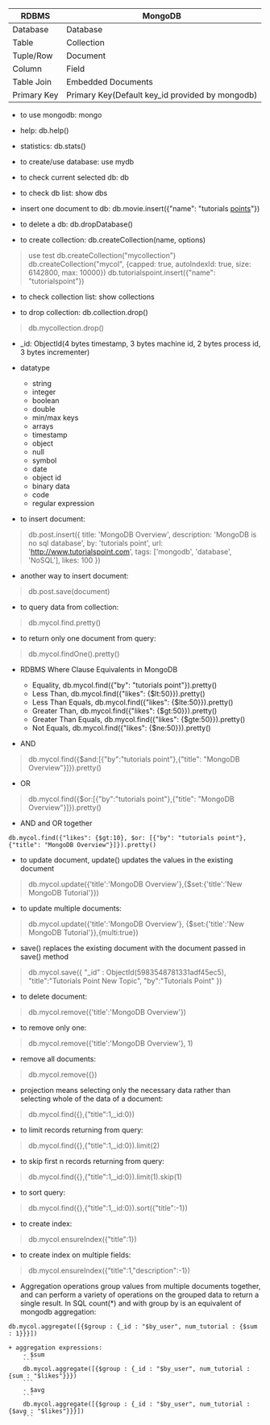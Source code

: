 | RDBMS       | MongoDB                                         |
| ---         | ---                                             |
| Database    | Database                                        |
| Table       | Collection                                      |
| Tuple/Row   | Document                                        |
| Column      | Field                                           |
| Table Join  | Embedded Documents                              |
| Primary Key | Primary Key(Default key_id provided by mongodb) |

* to use mongodb: mongo

* help: db.help()

* statistics: db.stats()

* to create/use database: use mydb

* to check current selected db: db

* to check db list: show dbs

* insert one document to db: db.movie.insert({"name": "tutorials [points](poits)"})

* to delete a db: db.dropDatabase()

* to create collection: db.createCollection(name, options)
>use test
>db.createCollection("mycollection")
>db.createCollection("mycol", {capped: true, autoIndexId: true, size: 6142800, max: 10000})
>db.tutorialspoint.insert({"name": "tutorialspoint"})

* to check collection list: show collections
 
* to drop collection: db.collection.drop()
>db.mycollection.drop()

* _id: ObjectId(4 bytes timestamp, 3 bytes machine id, 2 bytes process id, 3 bytes incrementer)

* datatype
    - string
    - integer
    - boolean
    - double
    - min/max keys
    - arrays
    - timestamp
    - object
    - null
    - symbol
    - date
    - object id
    - binary data
    - code
    - regular expression


* to insert document: 
>db.post.insert({
title: 'MongoDB Overview', 
description: 'MongoDB is no sql database',
by: 'tutorials point',
url: 'http://www.tutorialspoint.com',
tags: ['mongodb', 'database', 'NoSQL'],
likes: 100
})


* another way to insert document:
>db.post.save(document)

* to query data from collection:
>db.mycol.find.pretty()

* to return only one document from query:
>db.mycol.findOne().pretty()

* RDBMS Where Clause Equivalents in MongoDB
    - Equality, db.mycol.find({"by": "tutorials point"}).pretty() 
    - Less Than, db.mycol.find({"likes": {$lt:50}}).pretty() 
    - Less Than Equals, db.mycol.find({"likes": {$lte:50}}).pretty() 
    - Greater Than, db.mycol.find({"likes": {$gt:50}}).pretty() 
    - Greater Than Equals, db.mycol.find({"likes": {$gte:50}}).pretty() 
    - Not Equals, db.mycol.find({"likes": {$ne:50}}).pretty()

* AND
>db.mycol.find({$and:[{"by":"tutorials point"},{"title": "MongoDB Overview"}]}).pretty()

* OR
>db.mycol.find({$or:[{"by":"tutorials point"},{"title": "MongoDB Overview"}]}).pretty()

* AND and OR together
```
db.mycol.find({"likes": {$gt:10}, $or: [{"by": "tutorials point"}, {"title": "MongoDB Overview"}]}).pretty()
```

* to update document, update() updates the values in the existing document 
>db.mycol.update({'title':'MongoDB Overview'},{$set:{'title':'New MongoDB Tutorial'}})

* to update multiple documents:
>db.mycol.update({'title':'MongoDB Overview'}, {$set:{'title':'New MongoDB Tutorial'}},{multi:true})

* save() replaces the existing document with the document passed in save() method
>db.mycol.save({ "_id" : ObjectId(5983548781331adf45ec5), "title":"Tutorials Point New Topic", "by":"Tutorials Point" })

* to delete document:
>db.mycol.remove({'title':'MongoDB Overview'})

* to remove only one:
>db.mycol.remove({'title':'MongoDB Overview'}, 1)

* remove all documents:
>db.mycol.remove({})

* projection means selecting only the necessary data rather than selecting whole of the data of a document:
>db.mycol.find({},{"title":1,_id:0})

* to limit records returning from query:
>db.mycol.find({},{"title":1,_id:0}).limit(2)

* to skip first n records returning from query:
>db.mycol.find({},{"title":1,_id:0}).limit(1).skip(1)

* to sort query:
>db.mycol.find({},{"title":1,_id:0}).sort({"title":-1})

* to create index:
>db.mycol.ensureIndex({"title":1})

* to create index on multiple fields:
>db.mycol.ensureIndex({"title":1,"description":-1})

* Aggregation operations group values from multiple documents together, and can perform a variety of operations on the grouped data to return a single result. In SQL count(*) and with group by is an equivalent of mongodb aggregation:
```
db.mycol.aggregate([{$group : {_id : "$by_user", num_tutorial : {$sum : 1}}}])
```

    + aggregation expressions:
        - $sum
        ```
        db.mycol.aggregate([{$group : {_id : "$by_user", num_tutorial : {sum : "$likes"}}})
        ```
        - $avg
        ```
        db.mycol.aggregate([{$group : {_id : "$by_user", num_tutorial : {$avg : "$likes"}}}])
        ```


